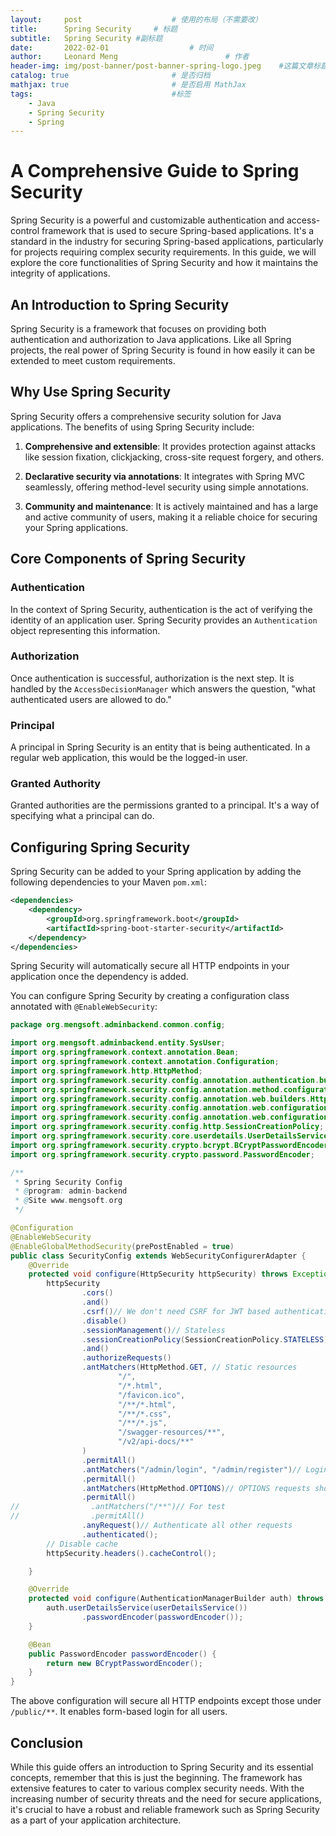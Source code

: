 ```yaml
---
layout:     post   				    # 使用的布局（不需要改）
title:      Spring Security   	# 标题 
subtitle:   Spring Security #副标题
date:       2022-02-01  				# 时间
author:     Leonard Meng						# 作者
header-img: img/post-banner/post-banner-spring-logo.jpeg 	#这篇文章标题背景图片
catalog: true 						# 是否归档
mathjax: true                       # 是否启用 MathJax
tags:								#标签
    - Java
    - Spring Security
    - Spring
---
```


# A Comprehensive Guide to Spring Security

Spring Security is a powerful and customizable authentication and access-control framework that is used to secure Spring-based applications. It's a standard in the industry for securing Spring-based applications, particularly for projects requiring complex security requirements. In this guide, we will explore the core functionalities of Spring Security and how it maintains the integrity of applications.

## An Introduction to Spring Security

Spring Security is a framework that focuses on providing both authentication and authorization to Java applications. Like all Spring projects, the real power of Spring Security is found in how easily it can be extended to meet custom requirements.

## Why Use Spring Security

Spring Security offers a comprehensive security solution for Java applications. The benefits of using Spring Security include:

1. **Comprehensive and extensible**: It provides protection against attacks like session fixation, clickjacking, cross-site request forgery, and others.

2. **Declarative security via annotations**: It integrates with Spring MVC seamlessly, offering method-level security using simple annotations.

3. **Community and maintenance**: It is actively maintained and has a large and active community of users, making it a reliable choice for securing your Spring applications.

## Core Components of Spring Security

### Authentication

In the context of Spring Security, authentication is the act of verifying the identity of an application user. Spring Security provides an `Authentication` object representing this information.

### Authorization

Once authentication is successful, authorization is the next step. It is handled by the `AccessDecisionManager` which answers the question, "what authenticated users are allowed to do."

### Principal

A principal in Spring Security is an entity that is being authenticated. In a regular web application, this would be the logged-in user.

### Granted Authority

Granted authorities are the permissions granted to a principal. It's a way of specifying what a principal can do.

## Configuring Spring Security

Spring Security can be added to your Spring application by adding the following dependencies to your Maven `pom.xml`:

```xml
<dependencies>
    <dependency>
        <groupId>org.springframework.boot</groupId>
        <artifactId>spring-boot-starter-security</artifactId>
    </dependency>
</dependencies>
```

Spring Security will automatically secure all HTTP endpoints in your application once the dependency is added.

You can configure Spring Security by creating a configuration class annotated with `@EnableWebSecurity`:

```java
package org.mengsoft.adminbackend.common.config;

import org.mengsoft.adminbackend.entity.SysUser;
import org.springframework.context.annotation.Bean;
import org.springframework.context.annotation.Configuration;
import org.springframework.http.HttpMethod;
import org.springframework.security.config.annotation.authentication.builders.AuthenticationManagerBuilder;
import org.springframework.security.config.annotation.method.configuration.EnableGlobalMethodSecurity;
import org.springframework.security.config.annotation.web.builders.HttpSecurity;
import org.springframework.security.config.annotation.web.configuration.EnableWebSecurity;
import org.springframework.security.config.annotation.web.configuration.WebSecurityConfigurerAdapter;
import org.springframework.security.config.http.SessionCreationPolicy;
import org.springframework.security.core.userdetails.UserDetailsService;
import org.springframework.security.crypto.bcrypt.BCryptPasswordEncoder;
import org.springframework.security.crypto.password.PasswordEncoder;

/**
 * Spring Security Config
 * @program: admin-backend
 * @Site www.mengsoft.org
 */

@Configuration
@EnableWebSecurity
@EnableGlobalMethodSecurity(prePostEnabled = true)
public class SecurityConfig extends WebSecurityConfigurerAdapter {
    @Override
    protected void configure(HttpSecurity httpSecurity) throws Exception {
        httpSecurity
                .cors()
                .and()
                .csrf()// We don't need CSRF for JWT based authentication
                .disable()
                .sessionManagement()// Stateless
                .sessionCreationPolicy(SessionCreationPolicy.STATELESS)
                .and()
                .authorizeRequests()
                .antMatchers(HttpMethod.GET, // Static resources
                        "/",
                        "/*.html",
                        "/favicon.ico",
                        "/**/*.html",
                        "/**/*.css",
                        "/**/*.js",
                        "/swagger-resources/**",
                        "/v2/api-docs/**"
                )
                .permitAll()
                .antMatchers("/admin/login", "/admin/register")// Login and Register should be allowed without authentication
                .permitAll()
                .antMatchers(HttpMethod.OPTIONS)// OPTIONS requests should be allowed without authentication
                .permitAll()
//                .antMatchers("/**")// For test
//                .permitAll()
                .anyRequest()// Authenticate all other requests
                .authenticated();
        // Disable cache
        httpSecurity.headers().cacheControl();

    }

    @Override
    protected void configure(AuthenticationManagerBuilder auth) throws Exception {
        auth.userDetailsService(userDetailsService())
                .passwordEncoder(passwordEncoder());
    }

    @Bean
    public PasswordEncoder passwordEncoder() {
        return new BCryptPasswordEncoder();
    }
}

```

The above configuration will secure all HTTP endpoints except those under `/public/**`. It enables form-based login for all users.

## Conclusion

While this guide offers an introduction to Spring Security and its essential concepts, remember that this is just the beginning. The framework has extensive features to cater to various complex security needs. With the increasing number of security threats and the need for secure applications, it's crucial to have a robust and reliable framework such as Spring Security as a part of your application architecture.